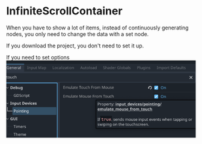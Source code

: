 # InfiniteScrollContainer
When you have to show a lot of items, instead of continuously generating nodes, you only need to change the data with a set node.

If you download the project, you don't need to set it up.

If you need to set options
<img src=./Jungleprog/Asset/option.png>
